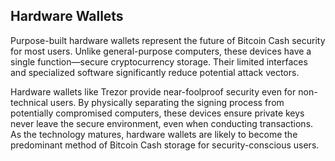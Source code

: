 ## Hardware Wallets
Purpose-built hardware wallets represent the future of Bitcoin Cash security for most users. Unlike general-purpose computers, these devices have a single function—secure cryptocurrency storage. Their limited interfaces and specialized software significantly reduce potential attack vectors.

Hardware wallets like Trezor provide near-foolproof security even for non-technical users. By physically separating the signing process from potentially compromised computers, these devices ensure private keys never leave the secure environment, even when conducting transactions. As the technology matures, hardware wallets are likely to become the predominant method of Bitcoin Cash storage for security-conscious users.